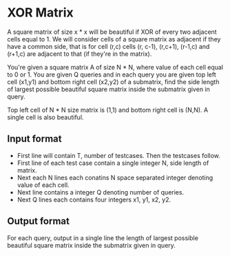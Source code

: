 # XOR Matrix

A square matrix of size x \* x will be beautiful if XOR of every two adjacent cells equal to 1. We will consider cells of a square matrix as adjacent if they have a common side, that is for cell (r,c) cells (r, c-1), (r,c+1), (r-1,c) and (r+1,c) are adjacent to that (if they're in the matrix).

You're given a square matrix A of size N \* N, where value of each cell equal to 0 or 1. You are given Q queries and in each query you are given top left cell (x1,y1) and bottom right cell (x2,y2) of a submatrix, find the side length of largest possible beautiful square matrix inside the submatrix given in query.

Top left cell of N \* N size matrix is (1,1) and bottom right cell is (N,N). A single cell is also beautiful.

## Input format

- First line will contain T, number of testcases. Then the testcases follow.
- First line of each test case contain a single integer N, side length of matrix.
- Next each N lines each conatins N space separated integer denoting value of each cell.
- Next line contains a integer Q denoting number of queries.
- Next Q lines each contains four integers x1, y1, x2, y2.

## Output format

For each query, output in a single line the length of largest possible beautiful square matrix inside the submatrix given in query.
